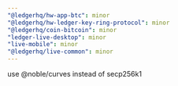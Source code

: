 ```yaml
---
"@ledgerhq/hw-app-btc": minor
"@ledgerhq/hw-ledger-key-ring-protocol": minor
"@ledgerhq/coin-bitcoin": minor
"ledger-live-desktop": minor
"live-mobile": minor
"@ledgerhq/live-common": minor
---
```


use @noble/curves instead of secp256k1
